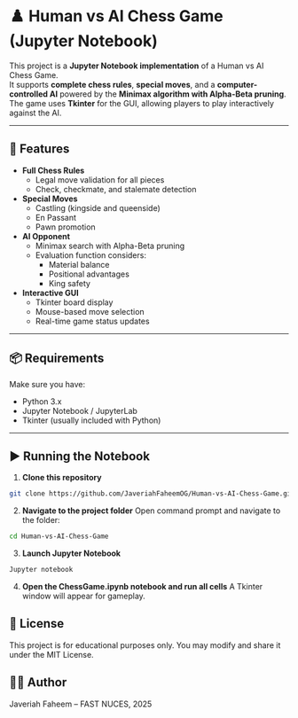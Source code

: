 # ♟️ Human vs AI Chess Game (Jupyter Notebook)

This project is a **Jupyter Notebook implementation** of a Human vs AI Chess Game.  
It supports **complete chess rules**, **special moves**, and a **computer-controlled AI** powered by the **Minimax algorithm with Alpha-Beta pruning**.  
The game uses **Tkinter** for the GUI, allowing players to play interactively against the AI.

---

## 🎯 Features

- **Full Chess Rules**
  - Legal move validation for all pieces
  - Check, checkmate, and stalemate detection
- **Special Moves**
  - Castling (kingside and queenside)
  - En Passant
  - Pawn promotion
- **AI Opponent**
  - Minimax search with Alpha-Beta pruning
  - Evaluation function considers:
    - Material balance
    - Positional advantages
    - King safety
- **Interactive GUI**
  - Tkinter board display
  - Mouse-based move selection
  - Real-time game status updates

---

## 📦 Requirements

Make sure you have:
- Python 3.x
- Jupyter Notebook / JupyterLab
- Tkinter (usually included with Python)

---

## ▶️ Running the Notebook

1. **Clone this repository**
```bash
git clone https://github.com/JaveriahFaheemOG/Human-vs-AI-Chess-Game.git
```
2. **Navigate to the project folder**
   Open command prompt and navigate to the folder:
```bash
cd Human-vs-AI-Chess-Game
```
3. **Launch Jupyter Notebook**
```bash
Jupyter notebook
```
4. **Open the ChessGame.ipynb notebook and run all cells**
A Tkinter window will appear for gameplay.

## 📜 License
This project is for educational purposes only. You may modify and share it under the MIT License.

## 👩‍💻 Author
Javeriah Faheem – FAST NUCES, 2025


   
   
